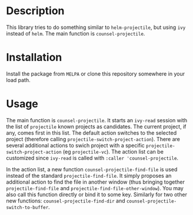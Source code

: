 # Description

This library tries to do something similar to `helm-projectile`, but using `ivy` instead of `helm`. The main function is `counsel-projectile`.

# Installation

Install the package from `MELPA` or clone this repository somewhere in your load path.

# Usage

The main function is `counsel-projectile`. It starts an `ivy-read` session with the list of `projectile` known projects as candidates. The current project, if any, comes first in this list. The default action switches to the selected project (therefore calling `projectile-switch-project-action`). There are several additional actions to swich project with a specific `projectile-switch-project-action` (eg `projectile-vc`). The action list can be customized since `ivy-read` is called with `:caller 'counsel-projectile`.

In the action list, a new function `counsel-projectile-find-file` is used instead of the standard `projectile-find-file`. It simply proposes an additional action to find the file in another window (thus bringing together `projectile-find-file` and `projectile-find-file-other-window`). You may also call this function directly or bind it to some key. Similarly for two other new functions: `counsel-projectile-find-dir` and `counsel-projectile-switch-to-buffer`.